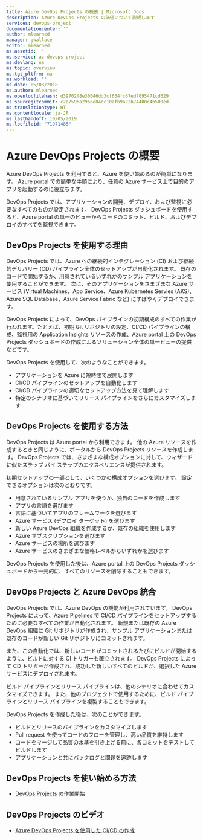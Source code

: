 ```yaml
---
title: Azure DevOps Projects の概要 | Microsoft Docs
description: Azure DevOps Projects の価値について説明します
services: devops-project
documentationcenter: ''
author: mlearned
manager: gwallace
editor: mlearned
ms.assetid: ''
ms.service: az-devops-project
ms.devlang: na
ms.topic: overview
ms.tgt_pltfrm: na
ms.workload: ''
ms.date: 05/03/2018
ms.author: mlearned
ms.openlocfilehash: d39702f8e30046dd3cf634fc67ed7095471cd629
ms.sourcegitcommit: c2e7595a2966e84dc10afb9a22b74400c4b500ed
ms.translationtype: HT
ms.contentlocale: ja-JP
ms.lasthandoff: 10/05/2019
ms.locfileid: "71971485"
---
```

# <a name="overview-of-azure-devops-projects"></a>Azure DevOps Projects の概要

 Azure DevOps Projects を利用すると、Azure を使い始めるのが簡単になります。 Azure portal での簡単な手順により、任意の Azure サービス上で目的のアプリを起動するのに役立ちます。 

 DevOps Projects では、アプリケーションの開発、デプロイ、および監視に必要なすべてのものが設定されます。 DevOps Projects ダッシュボードを使用すると、Azure portal の単一のビューからコードのコミット、ビルド、およびデプロイのすべてを監視できます。

## <a name="why-should-i-use-devops-projects"></a>DevOps Projects を使用する理由

  DevOps Projects では、Azure への継続的インテグレーション (CI) および継続的デリバリー (CD) パイプライン全体のセットアップが自動化されます。  既存のコードで開始するか、用意されているいずれかのサンプル アプリケーションを使用することができます。 次に、そのアプリケーションをさまざまな Azure サービス (Virtual Machines、App Service、Azure Kubernetes Servies (AKS)、Azure SQL Database、Azure Service Fabric など) にすばやくデプロイできます。  

  DevOps Projects によって、DevOps パイプラインの初期構成のすべての作業が行われます。たとえば、初期 Git リポジトリの設定、CI/CD パイプラインの構成、監視用の Application Insights リソースの作成、Azure portal 上の DevOps Projects ダッシュボードの作成によるソリューション全体の単一ビューの提供などです。

DevOps Projects を使用して、次のようなことができます。

* アプリケーションを Azure に短時間で展開します
* CI/CD パイプラインのセットアップを自動化します
* CI/CD パイプラインの適切なセットアップ方法を見て理解します
* 特定のシナリオに基づいてリリース パイプラインをさらにカスタマイズします

## <a name="how-do-i-use-devops-projects"></a>DevOps Projects を使用する方法

  DevOps Projects は Azure portal から利用できます。 他の Azure リソースを作成するときと同じように、ポータルから DevOps Projects リソースを作成します。 DevOps Projects では、さまざまな構成オプションに対して、ウィザードに似たステップ バイ ステップのエクスペリエンスが提供されます。  

初期セットアップの一部として、いくつかの構成オプションを選びます。 設定できるオプションは次のとおりです。

* 用意されているサンプル アプリを使うか、独自のコードを作成します
* アプリの言語を選びます
* 言語に基づいてアプリのフレームワークを選びます
* Azure サービス (デプロイ ターゲット) を選びます
* 新しい Azure DevOps 組織を作成するか、既存の組織を使用します 
* Azure サブスクリプションを選びます
* Azure サービスの場所を選びます
* Azure サービスのさまざまな価格レベルからいずれかを選びます

DevOps Projects を使用した後は、Azure portal 上の DevOps Projects ダッシュボードから一元的に、すべてのリソースを削除することもできます。

## <a name="devops-projects-and-azure-devops-integration"></a>DevOps Projects と Azure DevOps 統合

DevOps Projects では、Azure DevOps の機能が利用されています。 DevOps Projects によって、Azure Pipelines で CI/CD パイプラインをセットアップするために必要なすべての作業が自動化されます。 新規または既存の Azure DevOps 組織に Git リポジトリが作成され、サンプル アプリケーションまたは既存のコードが新しい Git リポジトリにコミットされます。  

また、この自動化では、新しいコードがコミットされるたびにビルドが開始するように、ビルドに対する CI トリガーも確立されます。 DevOps Projects によって CD トリガーが作成され、成功した新しいすべてのビルドが、選択した Azure サービスにデプロイされます。  

ビルド パイプラインとリリース パイプラインは、他のシナリオに合わせてカスタマイズできます。 また、他のプロジェクトで使用するために、ビルド パイプラインとリリース パイプラインを複製することもできます。

DevOps Projects を作成した後は、次のことができます。

* ビルドとリリースのパイプラインをカスタマイズします
* Pull request を使ってコードのフローを管理し、高い品質を維持します
* コードをマージして品質の水準を引き上げる前に、各コミットをテストしてビルドします
* アプリケーションと共にバックログと問題を追跡します

## <a name="how-do-i-start-using-devops-projects"></a>DevOps Projects を使い始める方法

* [DevOps Projects の作業開始](https://docs.microsoft.com/azure/devops-project/azure-devops-project-github)

##  <a name="devops-projects-videos"></a>DevOps Projects のビデオ

* [Azure DevOps Projects を使用した CI/CD の作成](https://www.youtube.com/watch?v=NuYDAs3kNV8)
